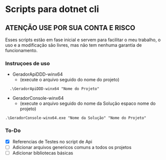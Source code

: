 # Scripts para dotnet cli

## ATENÇÃO USE POR SUA CONTA E RISCO

Esses scripts estão em fase inicial e servem para  facilitar o meu trabalho, o uso e a modificação são livres, mas não tem nenhuma garantia de funcionamento.

### Instruçoes de uso

 - GeradorApiDDD-winx64
   - (execute o arquivo seguido do nome do projeto)
```
  .\GeradorApiDDD-winx64 "Nome do Projeto"
  ```
 - GeradorConsole-winx64
   - (execute o arquivo seguido do nome da Solução espaco nome do projeto)
  ```
  .\GeradorConsole-winx64.exe "Nome da Solução" "Nome do Projeto"
  ```


### To-Do

- [x] Referencias de Testes no script de Api
- [ ] Adicionar arquivos genericos comuns a todos os projetos
- [ ] Adicionar bibliotecas básicas
